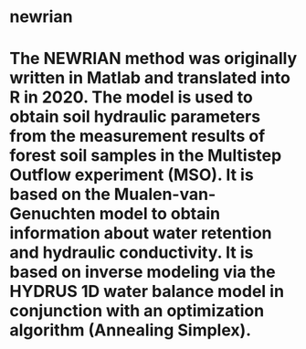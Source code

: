 # newrian

# The NEWRIAN method was originally written in Matlab and translated into R in 2020. The model is used to obtain soil hydraulic parameters from the measurement results of forest soil samples in the Multistep Outflow experiment (MSO). It is based on the Mualen-van-Genuchten model to obtain information about water retention and hydraulic conductivity. It is based on inverse modeling via the HYDRUS 1D water balance model in conjunction with an optimization algorithm (Annealing Simplex).
